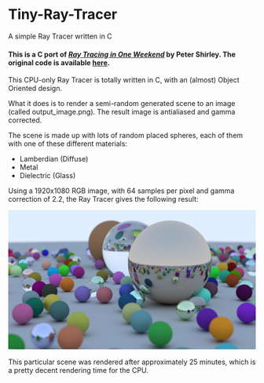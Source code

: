 # Tiny-Ray-Tracer
A simple Ray Tracer written in C
#### This is a C port of [*Ray Tracing in One Weekend*](http://www.realtimerendering.com/raytracing/Ray%20Tracing%20in%20a%20Weekend.pdf) by Peter Shirley. The original code is available [here](https://github.com/RayTracing/raytracing.github.io).

This CPU-only Ray Tracer is totally written in C, with an (almost) Object Oriented design.

What it does is to render a semi-random generated scene to an image (called output_image.png). The result image is antialiased and gamma corrected.

The scene is made up with lots of random placed spheres, each of them with one of these different materials:
- Lamberdian (Diffuse)
- Metal 
- Dielectric (Glass)

Using a 1920x1080 RGB image, with 64 samples per pixel and gamma correction of 2.2, the Ray Tracer gives the following result:

![Output Image 1920x1080 RGB, 64 samples](https://github.com/Naitsirc98/Tiny-Ray-Tracer/blob/master/Tiny%20Ray%20Tracer/Tiny%20Ray%20Tracer/output_image.png?raw=true "Ray Tracing Scene")

This particular scene was rendered after approximately 25 minutes, which is a pretty decent rendering time for the CPU.


